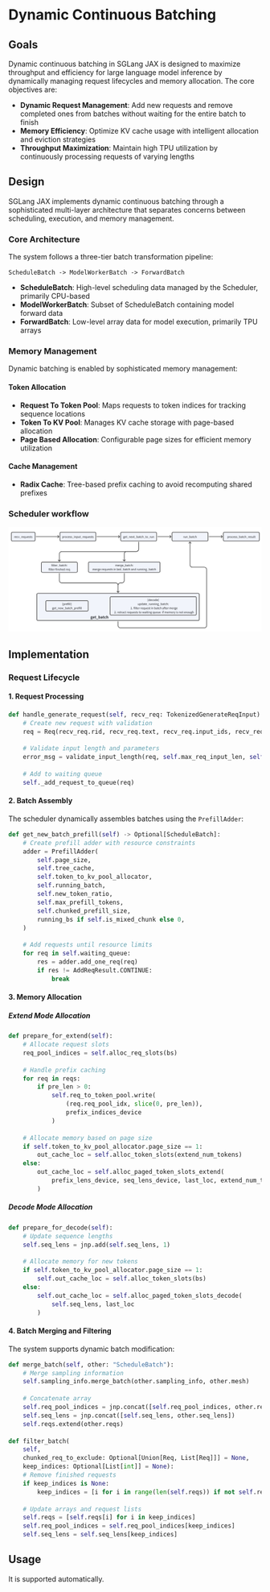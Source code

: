 # Dynamic Continuous Batching

## Goals

Dynamic continuous batching in SGLang JAX is designed to maximize throughput and efficiency for large language model inference by dynamically managing request lifecycles and memory allocation. The core objectives are:

- **Dynamic Request Management**: Add new requests and remove completed ones from batches without waiting for the entire batch to finish
- **Memory Efficiency**: Optimize KV cache usage with intelligent allocation and eviction strategies
- **Throughput Maximization**: Maintain high TPU utilization by continuously processing requests of varying lengths

## Design

SGLang JAX implements dynamic continuous batching through a sophisticated multi-layer architecture that separates concerns between scheduling, execution, and memory management.

### Core Architecture

The system follows a three-tier batch transformation pipeline:

```
ScheduleBatch -> ModelWorkerBatch -> ForwardBatch
```

- **ScheduleBatch**: High-level scheduling data managed by the Scheduler, primarily CPU-based
- **ModelWorkerBatch**: Subset of ScheduleBatch containing model forward data
- **ForwardBatch**: Low-level array data for model execution, primarily TPU arrays

### Memory Management

Dynamic batching is enabled by sophisticated memory management:

#### Token Allocation
- **Request To Token Pool**: Maps requests to token indices for tracking sequence locations
- **Token To KV Pool**: Manages KV cache storage with page-based allocation
- **Page Based Allocation**: Configurable page sizes for efficient memory utilization

#### Cache Management
- **Radix Cache**: Tree-based prefix caching to avoid recomputing shared prefixes

### Scheduler workflow

![Scheduler workflow](../_static/image/scheduler_workflow.jpg)


## Implementation

### Request Lifecycle

#### 1. Request Processing

```python
def handle_generate_request(self, recv_req: TokenizedGenerateReqInput):
    # Create new request with validation
    req = Req(recv_req.rid, recv_req.text, recv_req.input_ids, recv_req.sampling_params, ...)

    # Validate input length and parameters
    error_msg = validate_input_length(req, self.max_req_input_len, self.server_args.allow_auto_truncate)

    # Add to waiting queue
    self._add_request_to_queue(req)
```

#### 2. Batch Assembly

The scheduler dynamically assembles batches using the `PrefillAdder`:

```python
def get_new_batch_prefill(self) -> Optional[ScheduleBatch]:
    # Create prefill adder with resource constraints
    adder = PrefillAdder(
        self.page_size,
        self.tree_cache,
        self.token_to_kv_pool_allocator,
        self.running_batch,
        self.new_token_ratio,
        self.max_prefill_tokens,
        self.chunked_prefill_size,
        running_bs if self.is_mixed_chunk else 0,
    )

    # Add requests until resource limits
    for req in self.waiting_queue:
        res = adder.add_one_req(req)
        if res != AddReqResult.CONTINUE:
            break
```

#### 3. Memory Allocation

##### Extend Mode Allocation
```python
def prepare_for_extend(self):
    # Allocate request slots
    req_pool_indices = self.alloc_req_slots(bs)

    # Handle prefix caching
    for req in reqs:
        if pre_len > 0:
            self.req_to_token_pool.write(
                (req.req_pool_idx, slice(0, pre_len)),
                prefix_indices_device
            )

    # Allocate memory based on page size
    if self.token_to_kv_pool_allocator.page_size == 1:
        out_cache_loc = self.alloc_token_slots(extend_num_tokens)
    else:
        out_cache_loc = self.alloc_paged_token_slots_extend(
            prefix_lens_device, seq_lens_device, last_loc, extend_num_tokens
        )
```

##### Decode Mode Allocation
```python
def prepare_for_decode(self):
    # Update sequence lengths
    self.seq_lens = jnp.add(self.seq_lens, 1)

    # Allocate memory for new tokens
    if self.token_to_kv_pool_allocator.page_size == 1:
        self.out_cache_loc = self.alloc_token_slots(bs)
    else:
        self.out_cache_loc = self.alloc_paged_token_slots_decode(
            self.seq_lens, last_loc
        )
```

#### 4. Batch Merging and Filtering

The system supports dynamic batch modification:

```python
def merge_batch(self, other: "ScheduleBatch"):
    # Merge sampling information
    self.sampling_info.merge_batch(other.sampling_info, other.mesh)

    # Concatenate array
    self.req_pool_indices = jnp.concat([self.req_pool_indices, other.req_pool_indices])
    self.seq_lens = jnp.concat([self.seq_lens, other.seq_lens])
    self.reqs.extend(other.reqs)

def filter_batch(
    self,
    chunked_req_to_exclude: Optional[Union[Req, List[Req]]] = None,
    keep_indices: Optional[List[int]] = None):
    # Remove finished requests
    if keep_indices is None:
        keep_indices = [i for i in range(len(self.reqs)) if not self.reqs[i].finished()]

    # Update arrays and request lists
    self.reqs = [self.reqs[i] for i in keep_indices]
    self.req_pool_indices = self.req_pool_indices[keep_indices]
    self.seq_lens = self.seq_lens[keep_indices]
```


## Usage

It is supported automatically.
